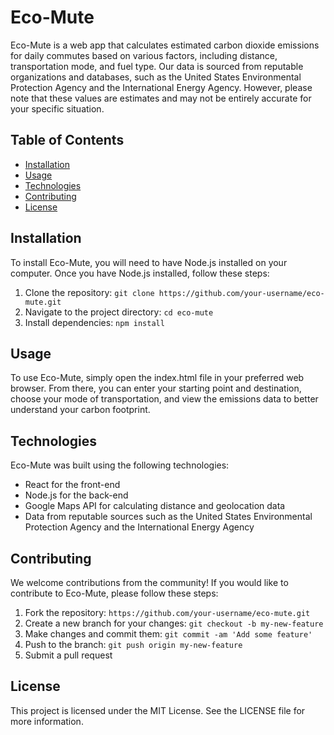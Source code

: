# Eco-Mute

Eco-Mute is a web app that calculates estimated carbon dioxide emissions for daily commutes based on various factors, including distance, transportation mode, and fuel type. Our data is sourced from reputable organizations and databases, such as the United States Environmental Protection Agency and the International Energy Agency. However, please note that these values are estimates and may not be entirely accurate for your specific situation.

## Table of Contents
- [Installation](#installation)
- [Usage](#usage)
- [Technologies](#technologies)
- [Contributing](#contributing)
- [License](#license)

## Installation
To install Eco-Mute, you will need to have Node.js installed on your computer. Once you have Node.js installed, follow these steps:

1. Clone the repository: `git clone https://github.com/your-username/eco-mute.git`
2. Navigate to the project directory: `cd eco-mute`
3. Install dependencies: `npm install`

## Usage
To use Eco-Mute, simply open the index.html file in your preferred web browser. From there, you can enter your starting point and destination, choose your mode of transportation, and view the emissions data to better understand your carbon footprint.

## Technologies
Eco-Mute was built using the following technologies:

- React for the front-end
- Node.js for the back-end
- Google Maps API for calculating distance and geolocation data
- Data from reputable sources such as the United States Environmental Protection Agency and the International Energy Agency

## Contributing
We welcome contributions from the community! If you would like to contribute to Eco-Mute, please follow these steps:

1. Fork the repository: `https://github.com/your-username/eco-mute.git`
2. Create a new branch for your changes: `git checkout -b my-new-feature`
3. Make changes and commit them: `git commit -am 'Add some feature'`
4. Push to the branch: `git push origin my-new-feature`
5. Submit a pull request

## License
This project is licensed under the MIT License. See the LICENSE file for more information.
